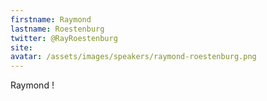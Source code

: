 ```yaml
---
firstname: Raymond
lastname: Roestenburg
twitter: @RayRoestenburg
site: 
avatar: /assets/images/speakers/raymond-roestenburg.png
---
```


Raymond !
